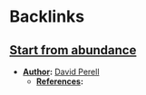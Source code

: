 
# Backlinks
## [Start from abundance](<Start from abundance.md>)
- **[Author](<Author.md>):** [David Perell](<David Perell.md>)
    - **[References](<References.md>):**

